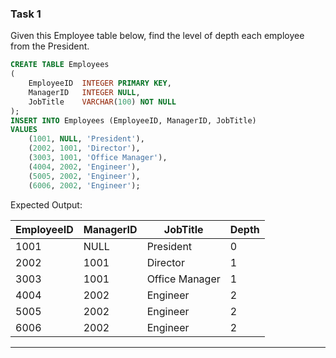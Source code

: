 ### Task 1
Given this Employee table below, find the level of depth each employee from the President. 

```sql
CREATE TABLE Employees
(
	EmployeeID  INTEGER PRIMARY KEY,
	ManagerID   INTEGER NULL,
	JobTitle    VARCHAR(100) NOT NULL
);
INSERT INTO Employees (EmployeeID, ManagerID, JobTitle) 
VALUES
	(1001, NULL, 'President'),
	(2002, 1001, 'Director'),
	(3003, 1001, 'Office Manager'),
	(4004, 2002, 'Engineer'),
	(5005, 2002, 'Engineer'),
	(6006, 2002, 'Engineer');
```

Expected Output:

EmployeeID | ManagerID | JobTitle | Depth
-----------|-----------|----------|------
1001       | NULL      | President|0
2002       | 1001      | Director | 1
3003       | 1001      | Office Manager | 1
4004       | 2002      | Engineer | 2
5005       | 2002      | Engineer | 2
6006       | 2002      | Engineer | 2

---
